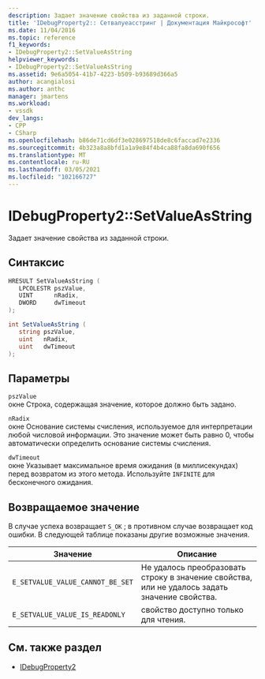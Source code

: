 ```yaml
---
description: Задает значение свойства из заданной строки.
title: 'IDebugProperty2:: Сетвалуеасстринг | Документация Майкрософт'
ms.date: 11/04/2016
ms.topic: reference
f1_keywords:
- IDebugProperty2::SetValueAsString
helpviewer_keywords:
- IDebugProperty2::SetValueAsString
ms.assetid: 9e6a5054-41b7-4223-b509-b93689d366a5
author: acangialosi
ms.author: anthc
manager: jmartens
ms.workload:
- vssdk
dev_langs:
- CPP
- CSharp
ms.openlocfilehash: b86de71cd6df3e028697518de8c6faccad7e2336
ms.sourcegitcommit: 4b323a8a8bfd1a1a9e84f4b4ca88fa8da690f656
ms.translationtype: MT
ms.contentlocale: ru-RU
ms.lasthandoff: 03/05/2021
ms.locfileid: "102166727"
---
```

# <a name="idebugproperty2setvalueasstring"></a>IDebugProperty2::SetValueAsString
Задает значение свойства из заданной строки.

## <a name="syntax"></a>Синтаксис

```cpp
HRESULT SetValueAsString ( 
   LPCOLESTR pszValue,
   UINT      nRadix,
   DWORD     dwTimeout
);
```

```csharp
int SetValueAsString ( 
   string pszValue,
   uint   nRadix,
   uint   dwTimeout
);
```

## <a name="parameters"></a>Параметры
`pszValue`\
окне Строка, содержащая значение, которое должно быть задано.

`nRadix`\
окне Основание системы счисления, используемое для интерпретации любой числовой информации. Это значение может быть равно 0, чтобы автоматически определить основание системы счисления.

`dwTimeout`\
окне Указывает максимальное время ожидания (в миллисекундах) перед возвратом из этого метода. Используйте `INFINITE` для бесконечного ожидания.

## <a name="return-value"></a>Возвращаемое значение
 В случае успеха возвращает `S_OK` ; в противном случае возвращает код ошибки. В следующей таблице показаны другие возможные значения.

|Значение|Описание|
|-----------|-----------------|
|`E_SETVALUE_VALUE_CANNOT_BE_SET`|Не удалось преобразовать строку в значение свойства, или не удалось задать значение свойства.|
|`E_SETVALUE_VALUE_IS_READONLY`|свойство доступно только для чтения.|

## <a name="see-also"></a>См. также раздел
- [IDebugProperty2](../../../extensibility/debugger/reference/idebugproperty2.md)

